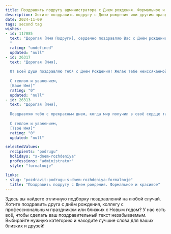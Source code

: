 ```yaml
---
title: Поздравить подругу администратора c Днем рождения. Формальное и красивое
description: Хотите поздравить подругу c Днем рождения или другим праздником? Наш ИИ создаст незабываемое поздравление, а вы обязательно выделитесь среди других.  
date: 2024-11-09
tags: second tag
wishes:
- id: 117085
  text: "Дорогая [Имя Подруги], сердечно поздравляю Вас с Днём рождения!  Желаю Вам успехов в Вашей профессиональной деятельности администратора,  радости, благополучия и всего самого наилучшего в жизни. Пусть каждый день будет наполнен яркими моментами и позитивными эмоциями.  Счастья Вам и крепкого здоровья!
  "
  rating: "undefined"
  updated: "null"
- id: 26317
  text: "Дорогая [Имя],
  
  От всей души поздравляю тебя с Днем Рождения! Желаю тебе неиссякаемой энергии, успехов в работе и личной жизни, а также море радости и счастливых моментов. Пусть каждый день приносит тебе новые возможности для самореализации и достижения поставленных целей. Ты — прекрасный администратор, и этот талант делает мир вокруг тебя ярче и гармоничнее. С днем рождения!
  
  С теплом и уважением,
  [Ваше Имя]"
  rating: "0"
  updated: "null"
- id: 26313
  text: "Дорогая [Имя],
  
  Поздравляю тебя с прекрасным днем, когда мир получил в своё сердце такого замечательного человека, как ты! Пусть каждый новый год твоей жизни приносит тебе ещё больше радости, успеха и вдохновения. Твоя профессиональная деятельность, как администратора, несомненно, украшает наш мир и делает его лучше. Пусть твои дни будут наполнены яркими впечатлениями, а сердце — теплом близких людей. С днем рождения!
  
  С теплом и уважением,
  [Твоё Имя]"
  rating: "0"
  updated: "null"

selectedValues:
  recipients: "podrugu"
  holidays: "s-dnem-rozhdeniya"
  professions: "administrator"
  style: "formalnoje"

links:
- slug: "pozdravit-podrugu-s-dnem-rozhdeniya-formalnoje"
  title: "Поздравить подругу c Днем рождения. Формальное и красивое"
---
```


Здесь вы найдете отличную подборку поздравлений на любой случай. 
Хотите поздравить друга с днём рождения, коллегу с профессиональным праздником или близких с Новым годом? У нас есть всё, чтобы сделать ваш поздравительный текст незабываемым. Выбирайте нужную категорию и находите лучшие слова для ваших близких и друзей!

